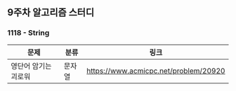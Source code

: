 ## 9주차 알고리즘 스터디  


### 1118 - String

|문제|분류|링크|
|---|---|---|
|영단어 암기는 괴로워|문자열|https://www.acmicpc.net/problem/20920|